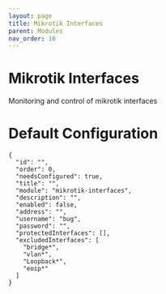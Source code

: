 ```yaml
---
layout: page
title: Mikrotik Interfaces
parent: Modules
nav_order: 16
---
```


# Mikrotik Interfaces

Monitoring and control of mikrotik interfaces

# Default Configuration

```
{
  "id": "",
  "order": 0,
  "needsConfigured": true,
  "title": "",
  "module": "mikrotik-interfaces",
  "description": "",
  "enabled": false,
  "address": "",
  "username": "bug",
  "password": "",
  "protectedInterfaces": [],
  "excludedInterfaces": [
    "bridge*",
    "vlan*",
    "Loopback*",
    "eoip*"
  ]
}
```            

